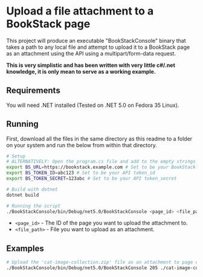# Upload a file attachment to a BookStack page

This project will produce an executable "BookStackConsole" binary
that takes a path to any local file and attempt
to upload it to a BookStack page as an attachment
using the API using a multipart/form-data request.

**This is very simplistic and has been written with very little c#/.net knowledge, it is only mean to serve as a working example.**

## Requirements

You will need .NET installed (Tested on .NET 5.0 on Fedora 35 Linux).

## Running

First, download all the files in the same directory as this readme to a folder on your system
and run the below from within that directory.

```bash
# Setup
# ALTERNATIVELY: Open the program.cs file and add to the empty strings in the variables near the top.
export BS_URL=https://bookstack.example.com # Set to be your BookStack base URL
export BS_TOKEN_ID=abc123 # Set to be your API token_id
export BS_TOKEN_SECRET=123abc # Set to be your API token_secret

# Build with dotnet
dotnet build

# Running the script
./BookStackConsole/bin/Debug/net5.0/BookStackConsole <page_id> <file_path>
```

- `<page_id>` - The ID of the page you want to upload the attachment to.
- `<file_path>` - File you want to upload as an attachment.
        
## Examples

```bash
# Upload the 'cat-image-collection.zip' file as an attachment to page of ID 205
./BookStackConsole/bin/Debug/net5.0/BookStackConsole 205 ./cat-image-collection.zip
```